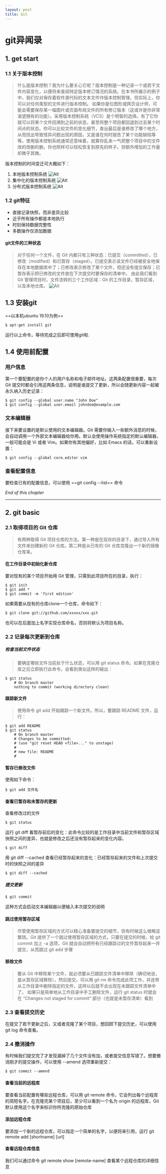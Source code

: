 ```yaml
---
layout: post
title: Git
---
```


# git异闻录

## 1. get start

### 1.1 关于版本控制

> 什么是版本控制？我为什么要关心它呢？版本控制是一种记录一个或若干文件内容变化，以便将来查阅特定版本修订情况的系统。在本书所展示的例子中，我们仅对保存着软件源代码的文本文件作版本控制管理，但实际上，你可以对任何类型的文件进行版本控制。
> 如果你是位图形或网页设计师，可能会需要保存某一幅图片或页面布局文件的所有修订版本（这或许是你非常渴望拥有的功能）。采用版本控制系统（VCS）是个明智的选择。有了它你就可以将某个文件回溯到之前的状态，甚至将整个项目都回退到过去某个时间点的状态。你可以比较文件的变化细节，查出最后是谁修改了哪个地方，从而找出导致怪异问题出现的原因，又是谁在何时报告了某个功能缺陷等等。使用版本控制系统通常还意味着，就算你乱来一气把整个项目中的文件改的改删的删，你也照样可以轻松恢复到原先的样子。但额外增加的工作量却微乎其微。

版本控制的时间变迁可大概如下：

1. 本地版本控制系统
   ![Alt](https://img-blog.csdnimg.cn/img_convert/ed854e0f935e4ccc09283c73a2331dc3.png)
2. 集中化的版本控制系统
   ![Alt](https://img-blog.csdnimg.cn/img_convert/0018cfe2b1cd25c38048868bb260a31f.png)
3. 分布式版本控制系统
   ![Alt](https://img-blog.csdnimg.cn/img_convert/82fa87815d3ccf547a2ac4b8b3538068.png)

### 1.2 git特征

- 直接记录快照，而非差异比较
- 近乎所有操作都是本地执行
- 时刻保持数据完整性
- 多数操作仅添加数据

#### git文件的三种状态

>对于任何一个文件，在 Git 内都只有三种状态：已提交（committed），已修改（modified）和已暂存（staged）。已提交表示该文件已经被安全地保存在本地数据库中了；已修改表示修改了某个文件，但还没有提交保存；已暂存表示把已修改的文件放在下次提交时要保存的清单中。
>由此我们看到 Git 管理项目时，文件流转的三个工作区域：Git 的工作目录，暂存区域，以及本地仓库。
>![Alt](https://img-blog.csdnimg.cn/img_convert/b15e469ba026af9fe9d85ffc22af5dd0.png)

## 1.3 安装git

==以本机ubuntu 19.10为例==

```
$ apt-get install git
```

运行以上命令，等待完成之后即可使用git啦.


## 1.4 使用前配置

### 用户信息

第一个要配置的是你个人的用户名称和电子邮件地址。这两条配置很重要，每次 Git 提交时都会引用这两条信息，说明是谁提交了更新，所以会随更新内容一起被永久纳入历史记录：

```
$ git config --global user.name "John Doe"
$ git config --global user.email johndoe@example.com
```

  ### 文本编辑器

  接下来要设置的是默认使用的文本编辑器。Git 需要你输入一些额外消息的时候，会自动调用一个外部文本编辑器给你用。默认会使用操作系统指定的默认编辑器，一般可能会是 Vi 或者 Vim。如果你有其他偏好，比如 Emacs 的话，可以重新设置：

 ```
 $ git config --global core.editor vim
 ```

### 查看配置信息

要检查已有的配置信息，可以使用 ==git config --list== 命令


_End of this chapter_

---

## 2. git basic

### 2.1 取得项目的 Git 仓库

>有两种取得 Git 项目仓库的方法。第一种是在现存的目录下，通过导入所有文件来创建新的 Git 仓库。第二种是从已有的 Git 仓库克隆出一个新的镜像仓库来。

#### 在工作目录中初始化新仓库

要对现有的某个项目开始用 Git 管理，只需到此项目所在的目录，执行：

```
$ git init
$ git add *
$ git commit -m 'first edition'
```

如果需要从现有的仓库clone一个仓库，命令如下：

```
$ git clone git://github.com/xxxxx/xxx.git
```

也可以在后面加上名字实现仓库命名，否则将默认为项目名称。

### 2.2 记录每次更新到仓库

##### 检查当前文件状态

>要确定哪些文件当前处于什么状态，可以用 git status 命令。如果在克隆仓库之后立即执行此命令，会看到类似这样的输出：

```
$ git status
    # On branch master
    nothing to commit (working directory clean)
```

#### 跟踪新文件

>使用命令 git add 开始跟踪一个新文件。所以，要跟踪 README 文件，运行：

```
$ git add README
$ git status
    # On branch master
    # Changes to be committed:
    # (use "git reset HEAD <file>..." to unstage)
    #
    # new file: README
    #
```

#### 暂存已修改文件

使用如下命令：

```
$ git add 文件名
```

#### 查看已暂存和未暂存的更新

查看修改过的文件

```
$ git status
```

运行 git diff 看暂存前后的变化：此命令比较的是工作目录中当前文件和暂存区域快照之间的差异，也就是修改之后还没有暂存起来的变化内容。

```
$ git diff
```

用 git diff --cached 查看已经暂存起来的变化：已经暂存起来的文件和上次提交时的快照之间的差异

```
$ git diff --cached
```


##### 提交更新

```
$ git commit
```

这种方式会启动文本编辑器以便输入本次提交的说明

#### 跳过使用暂存区域

>尽管使用暂存区域的方式可以精心准备要提交的细节，但有时候这么做略显繁琐。Git 提供了一个跳过使用暂存区域的方式，只要在提交的时候，给 git commit 加上 -a 选项，Git 就会自动把所有已经跟踪过的文件暂存起来一并提交，从而跳过 git add 步骤

#### 移除文件

>要从 Git 中移除某个文件，就必须要从已跟踪文件清单中移除（确切地说，是从暂存区域移除），然后提交。可以用 git rm 命令完成此项工作，并连带从工作目录中删除指定的文件，这样以后就不会出现在未跟踪文件清单中了。
>如果只是简单地从工作目录中手工删除文件，运行 git status 时就会在 “Changes not staged for commit” 部分（也就是未暂存清单）看到


### 2.3 查看提交历史

在提交了若干更新之后，又或者克隆了某个项目，想回顾下提交历史，可以使用 git log 命令查看。


### 2.4 撤消操作

有时候我们提交完了才发现漏掉了几个文件没有加，或者提交信息写错了。想要撤消刚才的提交操作，可以使用 --amend 选项重新提交：

```
$ git commit --amend
```

#### 查看当前的远程库

要查看当前配置有哪些远程仓库，可以用 git remote 命令，它会列出每个远程库的简短名字。在克隆完某个项目后，至少可以看到一个名为 origin 的远程库，Git 默认使用这个名字来标识你所克隆的原始仓库

#### 添加远程仓库

要添加一个新的远程仓库，可以指定一个简单的名字，以便将来引用，运行 git remote add [shortname] [url]

#### 查看远程仓库信息

我们可以通过命令 git remote show [remote-name] 查看某个远程仓库的详细信息